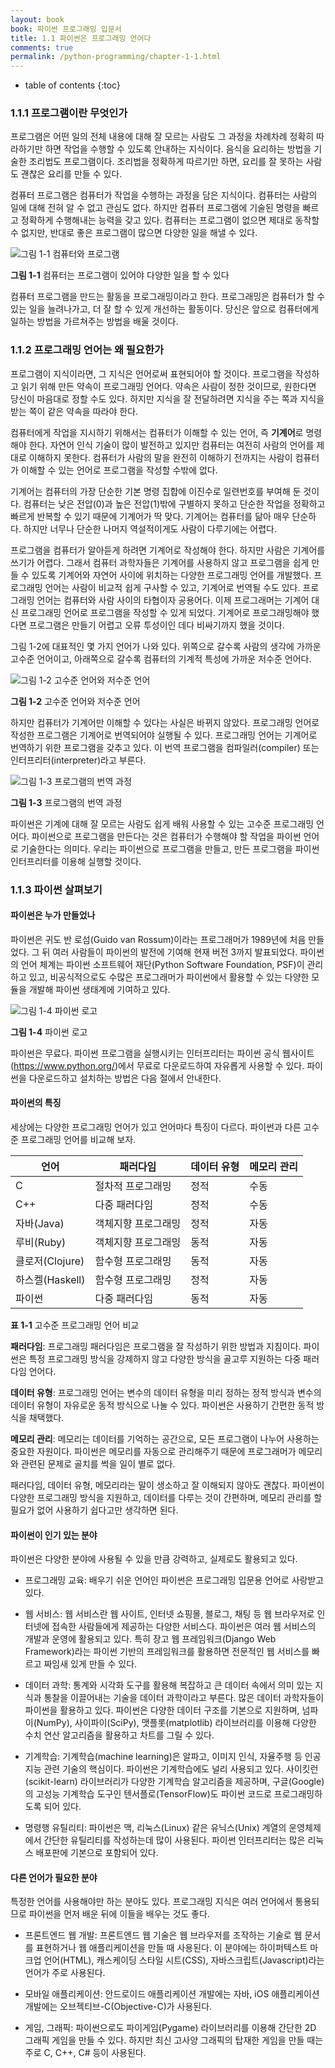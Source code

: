 ```yaml
---
layout: book
book: 파이썬 프로그래밍 입문서
title: 1.1 파이썬은 프로그래밍 언어다
comments: true
permalink: /python-programming/chapter-1-1.html
---
```

* table of contents
{:toc}

### 1.1.1 프로그램이란 무엇인가

프로그램은 어떤 일의 전체 내용에 대해 잘 모르는 사람도 그 과정을 차례차례 정확히 따라하기만 하면 작업을 수행할 수 있도록 안내하는 지식이다. 음식을 요리하는 방법을 기술한 조리법도 프로그램이다. 조리법을 정확하게 따르기만 하면, 요리를 잘 못하는 사람도 괜찮은 요리를 만들 수 있다.

컴퓨터 프로그램은 컴퓨터가 작업을 수행하는 과정을 담은 지식이다. 컴퓨터는 사람의 일에 대해 전혀 알 수 없고 관심도 없다. 하지만 컴퓨터 프로그램에 기술된 명령을 빠르고 정확하게 수행해내는 능력을 갖고 있다. 컴퓨터는 프로그램이 없으면 제대로 동작할 수 없지만, 반대로 좋은 프로그램이 많으면 다양한 일을 해낼 수 있다.

![그림 1-1 컴퓨터와 프로그램](img/img-1-1.png)

**그림 1-1** 컴퓨터는 프로그램이 있어야 다양한 일을 할 수 있다

컴퓨터 프로그램을 만드는 활동을 프로그래밍이라고 한다. 프로그래밍은 컴퓨터가 할 수 있는 일을 늘려나가고, 더 잘 할 수 있게 개선하는 활동이다. 당신은 앞으로 컴퓨터에게 일하는 방법을 가르쳐주는 방법을 배울 것이다.


### 1.1.2 프로그래밍 언어는 왜 필요한가

프로그램이 지식이라면, 그 지식은 언어로써 표현되어야 할 것이다. 프로그램을 작성하고 읽기 위해 만든 약속이 프로그래밍 언어다. 약속은 사람이 정한 것이므로, 원한다면 당신이 마음대로 정할 수도 있다. 하지만 지식을 잘 전달하려면 지식을 주는 쪽과 지식을 받는 쪽이 같은 약속을 따라야 한다.

컴퓨터에게 작업을 지시하기 위해서는 컴퓨터가 이해할 수 있는 언어, 즉 **기계어**로 명령해야 한다. 자연어 인식 기술이 많이 발전하고 있지만 컴퓨터는 여전히 사람의 언어를 제대로 이해하지 못한다. 컴퓨터가 사람의 말을 완전히 이해하기 전까지는 사람이 컴퓨터가 이해할 수 있는 언어로 프로그램을 작성할 수밖에 없다.

기계어는 컴퓨터의 가장 단순한 기본 명령 집합에 이진수로 일련번호를 부여해 둔 것이다. 컴퓨터는 낮은 전압(0)과 높은 전압(1)밖에 구별하지 못하고 단순한 작업을 정확하고 빠르게 반복할 수 있기 때문에 기계어가 딱 맞다. 기계어는 컴퓨터를 닮아 매우 단순하다. 하지만 너무나 단순한 나머지 역설적이게도 사람이 다루기에는 어렵다.

프로그램을 컴퓨터가 알아듣게 하려면 기계어로 작성해야 한다. 하지만 사람은 기계어를 쓰기가 어렵다. 그래서 컴퓨터 과학자들은 기계어를 사용하지 않고 프로그램을 쉽게 만들 수 있도록 기계어와 자연어 사이에 위치하는 다양한 프로그래밍 언어를 개발했다. 프로그래밍 언어는 사람이 비교적 쉽게 구사할 수 있고, 기계어로 번역될 수도 있다. 프로그래밍 언어는 컴퓨터와 사람 사이의 타협이자 공용어다. 이제 프로그래머는 기계어 대신 프로그래밍 언어로 프로그램을 작성할 수 있게 되었다. 기계어로 프로그래밍해야 했다면 프로그램은 만들기 어렵고 오류 투성이인 데다 비싸기까지 했을 것이다.

그림 1-2에 대표적인 몇 가지 언어가 나와 있다. 위쪽으로 갈수록 사람의 생각에 가까운 고수준 언어이고, 아래쪽으로 갈수록 컴퓨터의 기계적 특성에 가까운 저수준 언어다.

![그림 1-2 고수준 언어와 저수준 언어](img/img-1-2.png)

**그림 1-2** 고수준 언어와 저수준 언어

하지만 컴퓨터가 기계어만 이해할 수 있다는 사실은 바뀌지 않았다. 프로그래밍 언어로 작성한 프로그램은 기계어로 번역되어야 실행될 수 있다. 프로그래밍 언어는 기계어로 번역하기 위한 프로그램을 갖추고 있다. 이 번역 프로그램을 컴파일러(compiler) 또는 인터프리터(interpreter)라고 부른다.

![그림 1-3 프로그램의 번역 과정](img/img-1-3.png)

**그림 1-3** 프로그램의 번역 과정

파이썬은 기계에 대해 잘 모르는 사람도 쉽게 배워 사용할 수 있는 고수준 프로그래밍 언어다. 파이썬으로 프로그램을 만든다는 것은 컴퓨터가 수행해야 할 작업을 파이썬 언어로 기술한다는 의미다. 우리는 파이썬으로 프로그램을 만들고, 만든 프로그램을 파이썬 인터프리터를 이용해 실행할 것이다.


### 1.1.3 파이썬 살펴보기

#### 파이썬은 누가 만들었나

파이썬은 귀도 반 로섬(Guido van Rossum)이라는 프로그래머가 1989년에 처음 만들었다. 그 뒤 여러 사람들이 파이썬의 발전에 기여해 현재 버전 3까지 발표되었다. 파이썬의 언어 체계는 파이썬 소프트웨어 재단(Python Software Foundation, PSF)이 관리하고 있고, 비공식적으로도 수많은 프로그래머가 파이썬에서 활용할 수 있는 다양한 모듈을 개발해 파이썬 생태계에 기여하고 있다.

![그림 1-4 파이썬 로고](img/img-1-4.png)

**그림 1-4** 파이썬 로고

파이썬은 무료다. 파이썬 프로그램을 실행시키는 인터프리터는 파이썬 공식 웹사이트(<https://www.python.org/>)에서 무료로 다운로드하여 자유롭게 사용할 수 있다. 파이썬을 다운로드하고 설치하는 방법은 다음 절에서 안내한다.


#### 파이썬의 특징

세상에는 다양한 프로그래밍 언어가 있고 언어마다 특징이 다르다. 파이썬과 다른 고수준 프로그래밍 언어를 비교해 보자.

언어            | 패러다임            | 데이터 유형 | 메모리 관리
--------------- | ------------------- | ----------- | -----------
C               | 절차적 프로그래밍   | 정적        | 수동
C++             | 다중 패러다임       | 정적        | 수동
자바(Java)      | 객체지향 프로그래밍 | 정적        | 자동
루비(Ruby)      | 객체지향 프로그래밍 | 동적        | 자동
클로저(Clojure) | 함수형 프로그래밍   | 동적        | 자동
하스켈(Haskell) | 함수형 프로그래밍   | 정적        | 자동
파이썬          | 다중 패러다임       | 동적        | 자동

**표 1-1** 고수준 프로그래밍 언어 비교

**패러다임**: 프로그래밍 패러다임은 프로그램을 잘 작성하기 위한 방법과 지침이다. 파이썬은 특정 프로그래밍 방식을 강제하지 않고 다양한 방식을 골고루 지원하는 다중 패러다임 언어다.

**데이터 유형**: 프로그래밍 언어는 변수의 데이터 유형을 미리 정하는 정적 방식과 변수의 데이터 유형이 자유로운 동적 방식으로 나눌 수 있다. 파이썬은 사용하기 간편한 동적 방식을 채택했다.

**메모리 관리**: 메모리는 데이터를 기억하는 공간으로, 모든 프로그램이 나누어 사용하는 중요한 자원이다. 파이썬은 메모리를 자동으로 관리해주기 때문에 프로그래머가 메모리와 관련된 문제로 골치를 썩을 일이 별로 없다.

패러다임, 데이터 유형, 메모리라는 말이 생소하고 잘 이해되지 않아도 괜찮다. 파이썬이 다양한 프로그래밍 방식을 지원하고, 데이터를 다루는 것이 간편하며, 메모리 관리를 할 필요가 없어 사용하기 쉽다고만 생각하면 된다.


#### 파이썬이 인기 있는 분야

파이썬은 다양한 분야에 사용될 수 있을 만큼 강력하고, 실제로도 활용되고 있다.

* 프로그래밍 교육: 배우기 쉬운 언어인 파이썬은 프로그래밍 입문용 언어로 사랑받고 있다.

* 웹 서비스: 웹 서비스란 웹 사이트, 인터넷 쇼핑몰, 블로그, 채팅 등 웹 브라우저로 인터넷에 접속한 사람들에게 제공하는 다양한 서비스다. 파이썬은 여러 웹 서비스의 개발과 운영에 활용되고 있다. 특히 장고 웹 프레임워크(Django Web Framework)라는 파이썬 기반의 프레임워크를 활용하면 전문적인 웹 서비스를 빠르고 짜임새 있게 만들 수 있다.

* 데이터 과학: 통계와 시각화 도구를 활용해 복잡하고 큰 데이터 속에서 의미 있는 지식과 통찰을 이끌어내는 기술을 데이터 과학이라고 부른다. 많은 데이터 과학자들이 파이썬을 활용하고 있다. 파이썬은 다양한 데이터 구조를 기본으로 지원하며, 넘파이(NumPy), 사이파이(SciPy), 맷플롯(matplotlib) 라이브러리를 이용해 다양한 수치 연산 알고리즘을 활용하고 차트를 그릴 수 있다.

* 기계학습: 기계학습(machine learning)은 알파고, 이미지 인식, 자율주행 등 인공지능 관련 기술의 핵심이다. 파이썬은 기계학습에도 널리 사용되고 있다. 사이킷런(scikit-learn) 라이브러리가 다양한 기계학습 알고리즘을 제공하며, 구글(Google)의 고성능 기계학습 도구인 텐서플로(TensorFlow)도 파이썬 코드로 프로그래밍하도록 되어 있다.

* 명령행 유틸리티: 파이썬은 맥, 리눅스(Linux) 같은 유닉스(Unix) 계열의 운영체제에서 간단한 유틸리티를 작성하는데 많이 사용된다. 파이썬 인터프리터는 많은 리눅스 배포판에 기본으로 포함되어 있다.


#### 다른 언어가 필요한 분야

특정한 언어를 사용해야만 하는 분야도 있다. 프로그래밍 지식은 여러 언어에서 통용되므로 파이썬을 먼저 배운 뒤에 이들을 배우는 것도 좋다.

* 프론트엔드 웹 개발: 프론트엔드 웹 기술은 웹 브라우저를 조작하는 기술로 웹 문서를 표현하거나 웹 애플리케이션을 만들 때 사용된다. 이 분야에는 하이퍼텍스트 마크업 언어(HTML), 캐스케이딩 스타일 시트(CSS), 자바스크립트(Javascript)라는 언어가 주로 사용된다.

* 모바일 애플리케이션: 안드로이드 애플리케이션 개발에는 자바, iOS 애플리케이션 개발에는 오브젝티브-C(Objective-C)가 사용된다.

* 게임, 그래픽: 파이썬으로도 파이게임(Pygame) 라이브러리를 이용해 간단한 2D 그래픽 게임을 만들 수 있다. 하지만 최신 고사양 그래픽의 탑재한 게임을 만들 때는 주로 C, C++, C# 등이 사용된다.


